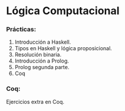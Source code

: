 # Lógica Computacional

### Prácticas:
1. Introducción a Haskell.
2. Tipos en Haskell y lógica proposicional.
3. Resolución binaria.
4. Introducción a Prolog.
5. Prolog segunda parte.
6. Coq

### Coq:
Ejercicios extra en Coq.
